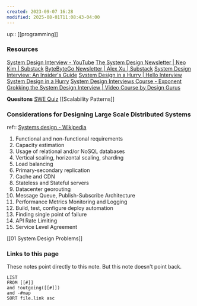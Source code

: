 ```yaml
---
created: 2023-09-07 16:28
modified: 2025-08-01T11:08:43-04:00
---
```

up:: [[programming]]
### Resources
[System Design Interview - YouTube](https://www.youtube.com/@SystemDesignInterview)
[The System Design Newsletter | Neo Kim | Substack](https://newsletter.systemdesign.one/)
[ByteByteGo Newsletter | Alex Xu | Substack](https://blog.bytebytego.com/)
[System Design Interview: An Insider's Guide](https://drive.google.com/drive/folders/1cxhxtyVJb4Xz2NZ2n56bQO35_RleCnpR)
[System Design in a Hurry | Hello Interview System Design in a Hurry](https://www.hellointerview.com/learn/system-design/in-a-hurry/introduction)
[System Design Interviews Course - Exponent](https://www.tryexponent.com/courses/system-design-interviews)
[Grokking the System Design Interview | Video Course by Design Gurus](https://www.designgurus.io/course/grokking-the-system-design-interview)

**Quesitons**
[SWE Quiz](https://www.swequiz.com/)
[[Scalability Patterns]]


### Considerations for Designing Large Scale Distributed Systems
ref:: [Systems design - Wikipedia](https://en.wikipedia.org/wiki/Systems_design)
1. Functional and non-functional requirements
2. Capacity estimation
3. Usage of relational and/or NoSQL databases
4. Vertical scaling, horizontal scaling, sharding
5. Load balancing
6. Primary-secondary replication
7. Cache and CDN
8. Stateless and Stateful servers
9. Datacenter georouting
10. Message Queue, Publish-Subscribe Architecture
11. Performance Metrics Monitoring and Logging
12. Build, test, configure deploy automation
13. Finding single point of failure
14. API Rate Limiting
15. Service Level Agreement


[[01 System Design Problems]]



### Links to this page
These notes point directly to this note. But this note doesn't point back.
```dataview
LIST
FROM [[#]]
and !outgoing([[#]])
and -#map
SORT file.link asc
```

